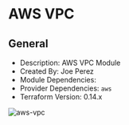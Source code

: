 # AWS VPC

## General

* Description: AWS VPC Module
* Created By: Joe Perez
* Module Dependencies:
* Provider Dependencies: `aws`
* Terraform Version: 0.14.x

![aws-vpc](https://github.com/ChowNow/ops-tf-modules/workflows/aws-vpc/badge.svg)
